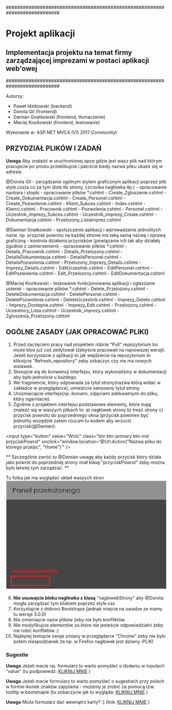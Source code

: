 ###########################################################################

# Projekt aplikacji 
## Implementacja projektu na temat firmy zarządzającej imprezami w postaci aplikacji web'owej

###########################################################################

Autorzy:
* Paweł Idzikowski (backend)
* Dorota Gil (frontend)
* Damian Gnatkowski (frontend, tłumaczenie)
* Maciej Kozikowski (frontend, testowanie)

Wykonanie w: ASP.NET MVC4 (VS 2017 Community)

## PRZYDZIAŁ PLIKÓW I ZADAŃ

**Uwaga** Aby znaleźć w uruchomionej apce gdzie jest wasz plik nad którym pracujecie po prostu przeklikujcie i patrzcie kiedy nazwa pliku ukaże się w adresie.

@Dorota Gil
        - zarządzanie ogólnym stylem graficznym aplikacji poprzez plik style.css(a co za tym idzie tło strony, czcionka nagłówka itp.)
		- opracowanie navbara i stopki
		- opracowanie plików *.cshtml 
		  - Create_Zgloszenie.cshtml 
		  - Create_Dokumentacja.cshtml
		  - Create_Personel.cshtml
		  - Create_Pozwolenie.cshtml
		  - Klient_Sukces.cshtml
		  - Index.cshtml
		  - Klienci.cshtml
		  - Pracownik.cshtml
		  - Pozwolenia.cshtml
		  - Personel.cshtml
		  - Uczestnik_imprezy_Sukces.cshtml
		  - Uczestnik_imprezy_Create.cshtml
		  - Dokumentacja.cshtml
		  - Przelozony_Listaimprez.cshtml
		  
@Damian Gnatkowski
        - spolszczenie aplikacji i wprowadzenie jednolitych nazw. np. przycisk powrotu na każdej stronie ma taką samą nazwę i oprawę graficzną
		- kontrola działania przycisków (powiązanie ich tak aby działały zgodnie z zamierzeniem)
		- opracowanie plików *.cshtml 
		  - Details_Pracownik.cshtml
		  - Details_Przelozony.cshtml
		  - DetailsDokumentacja.cshtml
		  - DetailsPersonel.cshtml
		  - DetailsPozwolenia.cshtml
		  - Przelozony_Imprezy_Details.cshtml
		  - Imprezy_Details.cshtml
		  - EditUczestnik.cshtml
		  - EditPersonel.cshtml
		  - EditPozwolenie.cshtml
		  - Edit_Przelozony.cshtml
		  - EditDokumentacja.cshtml

@Maciej Kozikowski
        - testowanie funkcjonowania aplikacji i zgłaszanie usterek
		- opracowanie plików *.cshtml 
		  - Delete_Przelozony.cshtml
		  - DeleteDokumentacja.cshtml
		  - DeletePersonel.cshtml
		  - DeletePozwolenie.cshtml
		  - DeleteUczestnik.cshtml
		  - Imprezy_Delete.cshtml
		  - Imprezy_Dostepne.cshtml
		  - Imprezy_Edit.cshtml
		  - Przelozony.cshtml
		  - Uczestnicy_Lista.cshtml
		  - Uczestnik_imprezy.cshtml
		  - Zgloszenia_Przelozony.cshtml


## OGÓLNE ZASADY (JAK OPRACOWAĆ PLIKI)

1. Przed zaczęciem pracy nad projektem róbcie "Pull" repozytorium bo może ktoś już coś zedytował (żebyście pracowali na najnowszej wersji). Jeżeli korzystacie z aplikacji to jak wejdziecie na repozytorium to kliknijcie "Refresh_repository" zeby zobaczyc czy nie ma nowych wstawek.
2. Stosujcie się do konwencji interfejsu, który wykonaliśmy w dokumentacji aby było jednolicie u każdego.
3. We fragmencie, który odpowiada za tytuł strony(nazwa którą widać w zakładce w przeglądarce), umieśćcie sensowny tytuł strony.
4. Urozmaicajcie interfejs(np. ikonami, zdjęciami adekwatnymi do pliku, który ogarniacie).
5. Zgodnie z projektem interfejsu podstawowe elementy, które mają znaleźć się w waszych plikach to:
a) nagłówek strony
b) treść strony
c) przycisk powrotu do poprzedniego okna (przycisk powinien być jednolity wszędzie zatem rzucam tu kodem
aby wrzucić przycisk(@Damian): 

<input type="button" value="Wróć" class="btn btn-primary btn-md przyciskPowrot" onclick="window.location='@Url.Action("Nazwa pliku do ktorego przejsc", "Home")'" />

** Szczególnie zwróć tu @Damian uwagę aby każdy przycisk który działa jako powrót do poprzedniej strony miał klasę "przyciskPowrot" żeby można było łatwiej tym zarządzać. **

Tu fotka jak ma wyglądać układ waszych stron
![Error](https://github.com/trolit/inzOpr_Aplikacja/blob/master/images/example.png)

6. **Nie usuwajcie bloku nagłówka z klasą** "naglowekStrony" aby @Dorota mogła zarządzać tym blokiem poprzez style.css
7. Korzystajcie z dobroci Bootstrapa (jednak miejcie na uwadze ze mamy tu wersje 3.0.0)
8. Nie zmieniajcie nazw plików żeby nie było konfliktów.
9. Nie modyfikujcie elementów za które nie jesteście odpowiedzialni żeby nie robić konfliktów :)
10. Najlepiej testujcie swoje zmiany w przeglądarce "Chrome" żeby nie było potem niespodzianek że np. w Firefox nagłówek jest dziwny :PLIKI


### Sugestie 

**Uwaga** Jeżeli macie np. formularz to warto pomyśleć o dodaniu w inputach "value" 
(tu podpowiedź: [KLIKNIJ MNIE](https://stackoverflow.com/questions/6062528/html-editorfor-set-default-value) ) 

**Uwaga** Jeżeli macie formularz to warto pomyśleć o sugestiach przy polach w formie ikonek znaków zapytania  - możemy je zrobić za pomocą tzw. tooltip w bootstrapie
(tu zobaczycie jak to wygląda: [KLIKNIJ MNIE](https://www.w3schools.com/bootstrap/bootstrap_tooltip.asp) ) 

**Uwaga** Może formularz dać wewnątrz karty? :) (link: [KLIKNIJ MNIE](https://getbootstrap.com/docs/4.0/components/card/) ) 